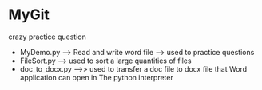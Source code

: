 # MyGit
crazy practice question
  - MyDemo.py --> Read and write word file --> used to practice questions
  - FileSort.py --> used to sort a large quantities of files
  - doc_to_docx.py -->> used to transfer a doc file to docx file that Word application can open in The python interpreter 
